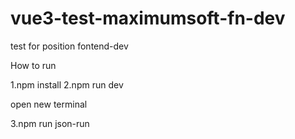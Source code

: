 # vue3-test-maximumsoft-fn-dev
test for position fontend-dev 

How to run

1.npm install 
2.npm run dev 

open new terminal

3.npm run json-run
